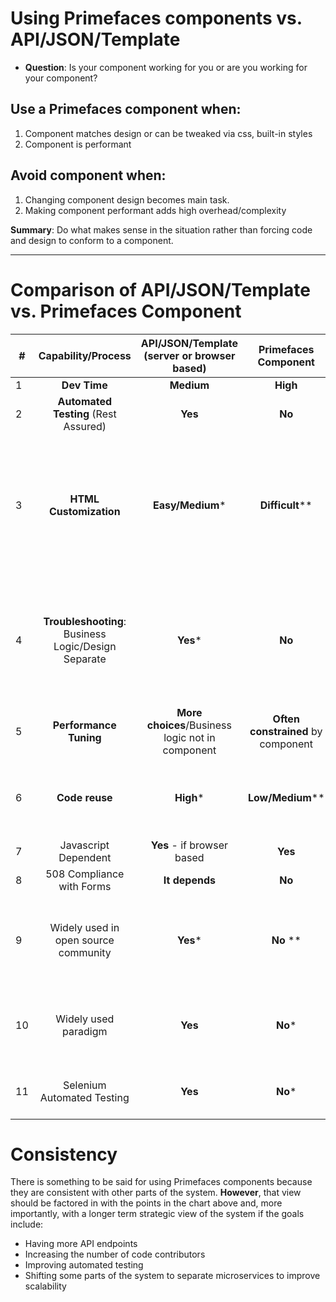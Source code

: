 
# Using Primefaces components vs. API/JSON/Template

  - **Question**: Is your component working for you or are you working for your component?

## Use a Primefaces component when:

1. Component matches design or can be tweaked via css, built-in styles
1. Component is performant

## Avoid component when:

1. Changing component design becomes main task.
1. Making component performant adds high overhead/complexity


**Summary**: Do what makes sense in the situation rather than forcing code and design to conform to a component.

---

# Comparison of API/JSON/Template vs. Primefaces Component

|#|Capability/Process|API/JSON/Template (server or browser based)|Primefaces Component|Note|
---|:---:|:---:|:---:|---
|1|**Dev Time**|**Medium**|**High**||
|2|**Automated Testing** (Rest Assured)|**Yes**|**No**|
|3|**HTML Customization**|**Easy/Medium**\*|**Difficult**\*\*|\*Many tools available or raw HTML (Java templating, jquery, datatables, angular, react, etc, etc)  \*\*Design limited to Primeface components. (ref: dataset page file listing)|
|4|**Troubleshooting**: Business Logic/Design Separate|**Yes**\*|**No**|\*Easier to identify issues, especially with automated testing of business logic.  Right away "50% easier" -- easily determine whether issue is in business logic or template|
|5|**Performance Tuning**|**More choices**/Business logic not in component|**Often constrained** by component||
|6|**Code reuse**|**High**\*|**Low/Medium**\*\*|\*API endpoints/templates can be re-used. \*\*Components tightly tied to Business Logic|
|7|Javascript Dependent|**Yes** - if browser based|**Yes**|
|8|508 Compliance with Forms|**It depends**|**No**|
|9|Widely used in open source community|**Yes**\*|**No** \*\*|\*More community -> more potential contributors, stackoverflow, etc) \*\*In 2016 we were believed to be only open source project|
|10|Widely used paradigm|**Yes**|**No**\*|\*Industry shift to microservices, other frameworks, Oracle pulling resources, fewer programmers in their 20s, etc.|
|11|Selenium Automated Testing|**Yes**|**No**\*|\*Requires significant programming (time prohibitive)|


# Consistency

There is something to be said for using Primefaces components because they are consistent with other parts of the system.  __However__, that view should be factored in with the points in the chart above and, more importantly, with a longer term strategic view of the system if the goals include:
  - Having more API endpoints
  - Increasing the number of code contributors
  - Improving automated testing
  - Shifting some parts of the system to separate microservices to improve scalability
